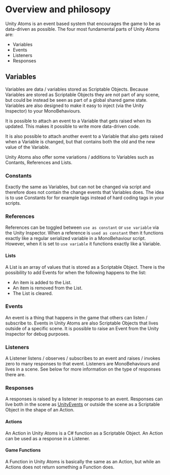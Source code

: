 # Overview and philosopy

Unity Atoms is an event based system that encourages the game to be as data-driven as possible. The four most fundamental parts of Unity Atoms are:

-   Variables
-   Events
-   Listeners
-   Responses

## Variables

Variables are data / variables stored as Scriptable Objects. Because Variables are stored as Scriptable Objects they are not part of any scene, but could be instead be seen as part of a global shared game state. Variables are also designed to make it easy to inject (via the Unity Inspector) to your MonoBehaviours.

It is possible to attach an event to a Variable that gets raised when its updated. This makes it possible to write more data-driven code.

It is also possible to attach another event to a Variable that also gets raised when a Variable is changed, but that contains both the old and the new value of the Variable.

Unity Atoms also offer some variations / additions to Variables such as Contants, References and Lists.

### Constants

Exactly the same as Variables, but can not be changed via script and therefore does not contain the change events that Variables does. The idea is to use Constants for for example tags instead of hard coding tags in your scripts.

### References

References can be toggled between `use as constant` or `use variable` via the Unity Inspector. When a reference is `used as constant` then it functions exactly like a regular serialized variable in a MonoBehaviour script. However, when it is set to `use variable` it functions exactly like a Variable.

#### Lists

A List is an array of values that is stored as a Scriptable Object. There is the possibility to add Events for when the following happens to the list:

-   An item is added to the List.
-   An item is removed from the List.
-   The List is cleared.

### Events

An event is a thing that happens in the game that others can listen / subscribe to. Events in Unity Atoms are also Scriptable Objects that lives outside of a specific scene. It is possible to raise an Event from the Unity Inspector for debug purposes.

### Listeners

A Listener listens / observes / subscribes to an event and raises / invokes zero to many responses to that event. Listeners are MonoBehaviours and lives in a scene. See below for more information on the type of responses there are.

### Responses

A responses is raised by a listener in response to an event. Responses can live both in the scene as [UnityEvents](https://docs.unity3d.com/ScriptReference/Events.UnityEvent.html) or outside the scene as a Scriptable Object in the shape of an Action.

#### Actions

An Action in Unity Atoms is a C# function as a Scriptable Object. An Action can be used as a response in a Listener.

#### Game Functions

A Function in Unity Atoms is basically the same as an Action, but while an Actions does not return something a Function does.
